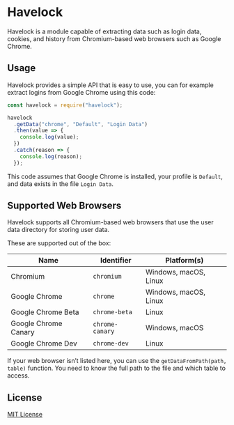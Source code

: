 # Havelock

Havelock is a module capable of extracting data such as login data, cookies, and history from Chromium-based web browsers such as Google Chrome.

## Usage

Havelock provides a simple API that is easy to use, you can for example extract logins from Google Chrome using this code:

```js
const havelock = require("havelock");

havelock
  .getData("chrome", "Default", "Login Data")
  .then(value => {
    console.log(value);
  })
  .catch(reason => {
    console.log(reason);
  });
```

This code assumes that Google Chrome is installed, your profile is `Default`, and data exists in the file `Login Data`.

## Supported Web Browsers

Havelock supports all Chromium-based web browsers that use the user data directory for storing user data.

These are supported out of the box:

| Name                 | Identifier      | Platform(s)           |
| -------------------- | --------------- | --------------------- |
| Chromium             | `chromium`      | Windows, macOS, Linux |
| Google Chrome        | `chrome`        | Windows, macOS, Linux |
| Google Chrome Beta   | `chrome-beta`   | Linux                 |
| Google Chrome Canary | `chrome-canary` | Windows, macOS        |
| Google Chrome Dev    | `chrome-dev`    | Linux                 |

If your web browser isn’t listed here, you can use the `getDataFromPath(path, table)` function.
You need to know the full path to the file and which table to access.

## License

[MIT License](https://github.com/phoqe/havelock/blob/master/LICENSE.md)
